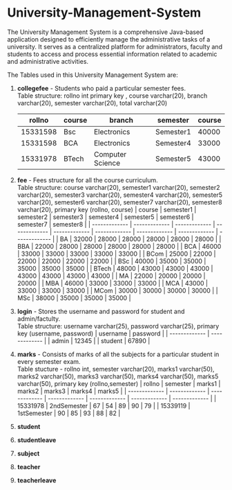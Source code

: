 # University-Management-System
The University Management System is a comprehensive Java-based application designed to efficiently manage the administrative tasks of a university. 
It serves as a centralized platform for administrators, faculty and students to access and process essential information related to academic and administrative activities.

The Tables used in this University Management System are:
1) **collegefee** - Students who paid a particular semester fees.
   <br>Table structure: rollno	int primary key , course varchar(20), branch varchar(20), semester varchar(20), total varchar(20)

   | rollno        | course        | branch            | semester      | course        | 
   | ------------- | ------------- | ----------------- | ------------- | ------------- |
   | 15331598      | Bsc           | Electronics       | Semester1     | 40000         |
   | 15331598      | BCA           | Electronics       | Semester4     | 33000         |
   | 15331978      | BTech         | Computer Science  | Semester5     | 43000         |
2) **fee** - Fees structure for all the course curriculum.
   <br>Table structure: course varchar(20), semester1 varchar(20), semester2 varchar(20), semester3 varchar(20), semester4 varchar(20), semester5 varchar(20), semester6 varchar(20), semester7 varchar(20), semester8 varchar(20), primary key (rollno, course)
   | course        | semester1     | semester2     | semester3     | semester4     | semester5     | semester6     | semester7     | semester8     | 
   | ------------- | ------------- | ------------- | ------------- | ------------- | ------------- | ------------- | ------------- | ------------- |
   | BA            | 32000         | 28000         | 28000         | 28000         | 28000         | 28000         |
   | BBA           | 22000         | 28000         | 28000         | 28000         | 28000         | 28000         |
   | BCA           | 46000         | 33000         | 33000         | 33000         | 33000         | 33000         |
   | BCom          | 25000         | 22000         | 22000         | 22000         | 22000         | 22000         |
   | BSc           | 40000         | 35000         | 35000         | 35000         | 35000         | 35000         |
   | BTech         | 48000         | 43000         | 43000         | 43000         | 43000         | 43000         | 43000         | 43000         |
   | MA            | 22000         | 20000         | 20000         | 20000         | 
   | MBA           | 46000         | 33000         | 33000         | 33000         |
   | MCA           | 43000         | 33000         | 33000         | 33000         | 
   | MCom          | 30000         | 30000         | 30000         | 30000         |
   | MSc           | 38000         | 35000         | 35000         | 35000         |
3) **login** - Stores the username and password for student and admin/factulty.
   <br>Table structure: username varchar(25), password varchar(25), primary key (username, password)
   | username      | password      |
   | ------------- | ------------- |
   | admin         | 12345         |
   | student       | 67890         |
   
4) **marks** - Consists of marks of all the subjects for a particular student in every semester exam.
   <br>Table stucture - rollno int, semester varchar(20), marks1 varchar(50), marks2 varchar(50), marks3 varchar(50), marks4 varchar(50), marks5 varchar(50), primary key (rollno,semester)
   | rollno        | semester      | marks1        | marks2        | marks3        | marks4        | marks5        |
   | ------------- | ------------- | ------------- | ------------- | ------------- | ------------- | ------------- |
   | 15331978      | 2ndSemester   | 67            | 54            | 89            | 90            | 79            |
   | 15339119      | 1stSemester   | 90            | 85            | 93            | 88            | 82            |
   
7) **student**
8) **studentleave**
9) **subject**
10) **teacher**
11) **teacherleave**
